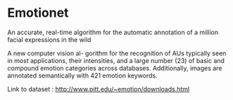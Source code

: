 # Emotionet

An accurate, real-time algorithm for the automatic annotation of a million facial expressions in the wild

A new computer vision al- gorithm for the recognition of AUs typically seen in most applications, their intensities, and a large number (23) of basic and compound emotion categories across databases. Additionally, images are annotated semantically with 421 emotion keywords.

Link to dataset : http://www.pitt.edu/~emotion/downloads.html
